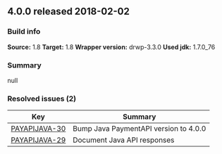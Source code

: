 ## 4.0.0 released 2018-02-02 
### Build info 
**Source:** 1.8 
**Target:** 1.8 
**Wrapper version:** drwp-3.3.0 
**Used jdk:** 1.7.0_76

### Summary 
null
### Resolved issues (2) 
|Key|Summary| 
|---|---|
|[PAYAPIJAVA-30](https://jira.drwp.digitalriver.com/browse/PAYAPIJAVA-30)|Bump Java PaymentAPI version to 4.0.0|
|[PAYAPIJAVA-29](https://jira.drwp.digitalriver.com/browse/PAYAPIJAVA-29)|Document Java API responses|
